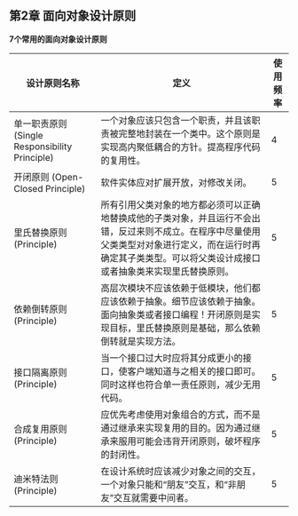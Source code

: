 ## 第2章 面向对象设计原则

**7个常用的面向对象设计原则**

| 设计原则名称 | 定义 | 使用频率|
|  ----  | ----  | ----  |
| 单一职责原则 (Single Responsibility Principle) | 一个对象应该只包含一个职责，并且该职责被完整地封装在一个类中。这个原则是实现高内聚低耦合的方针。提高程序代码的复用性。 | 4
| 开闭原则 (Open-Closed Principle) | 软件实体应对扩展开放，对修改关闭。 | 5 |
| 里氏替换原则 (Principle) | 所有引用父类对象的地方都必须可以正确地替换成他的子类对象，并且运行不会出错，反过来则不成立。在程序中尽量使用父类类型对对象进行定义，而在运行时再确定其子类类型。可以将父类设计成接口或者抽象类来实现里氏替换原则。 | 5 |
| 依赖倒转原则 (Principle) | 高层次模块不应该依赖于低模块，他们都应该依赖于抽象。细节应该依赖于抽象。面向抽象类或者接口编程！开闭原则是实现目标，里氏替换原则是基础，那么依赖倒转就是实现方法。 | 5 |
| 接口隔离原则 (Principle) | 当一个接口过大时应将其分成更小的接口，使客户端知道与之相关的接口即可。同时这样也符合单一责任原则，减少无用代码。 | 5 |
| 合成复用原则 (Principle) | 应优先考虑使用对象组合的方式，而不是通过继承来实现复用的目的。因为通过继承来服用可能会违背开闭原则，破坏程序的封闭性。 | 5 |
| 迪米特法则 (Principle) | 在设计系统时应该减少对象之间的交互，一个对象只能和“朋友”交互，和“非朋友”交互就需要中间者。 | 5 |